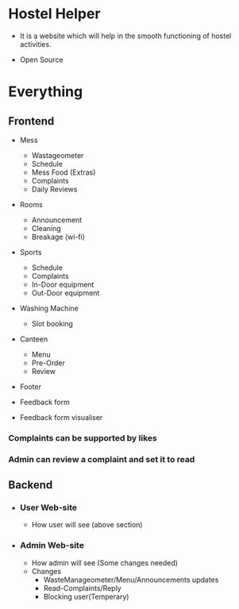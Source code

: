 # Hostel Helper

- It is a website which will help in the smooth functioning of hostel activities.

- Open Source

# Everything

## Frontend

- Mess
  - Wastageometer
  - Schedule
  - Mess Food (Extras)
  - Complaints
  - Daily Reviews
- Rooms
  - Announcement
  - Cleaning
  - Breakage (wi-fi)
- Sports
  - Schedule
  - Complaints
  - In-Door equipment
  - Out-Door equipment
- Washing Machine
  - Slot booking
- Canteen

  - Menu
  - Pre-Order
  - Review

- Footer
- Feedback form
- Feedback form visualiser

### Complaints can be supported by likes

### Admin can review a complaint and set it to read

## Backend

- ### User Web-site
  - How user will see (above section)
- ### Admin Web-site
  - How admin will see (Some changes needed)
  - Changes
    - WasteManageometer/Menu/Announcements updates
    - Read-Complaints/Reply
    - Blocking user(Temperary)
